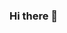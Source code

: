 ### Hi there 👋
<!--
const yirlon = {
  pronouns: "he"|"him",
  code: ["Python", "Javascript", "HTML", "CSS", "SQL"],
  tools:["Django", "Angular", "Potsman"]
}


**yirlon/yirlon** is a ✨ _special_ ✨ repository because its `README.md` (this file) appears on your GitHub profile.

Here are some ideas to get you started:

- 🔭 I’m currently working on ...
- 🌱 I’m currently learning ...
- 👯 I’m looking to collaborate on ...
- 🤔 I’m looking for help with ...
- 💬 Ask me about ...
- 📫 How to reach me: ...
- 😄 Pronouns: ...
- ⚡ Fun fact: ...
-->
